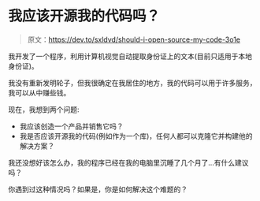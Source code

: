 # 我应该开源我的代码吗？

> 原文：<https://dev.to/sxldvd/should-i-open-source-my-code-3o1e>

我开发了一个程序，利用计算机视觉自动提取身份证上的文本(目前只适用于本地身份证)。

我没有重新发明轮子，但我很确定在我居住的地方，我的代码可以用于许多服务，我可以从中赚些钱。

现在，我想到两个问题:

*   我应该创造一个产品并销售它吗？
*   我是否应该开源我的代码(例如作为一个库)，任何人都可以克隆它并构建他的解决方案？

我还没想好该怎么办，我的程序已经在我的电脑里沉睡了几个月了...有什么建议吗？

你遇到过这种情况吗？如果是，你是如何解决这个难题的？